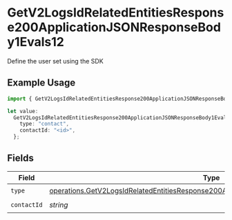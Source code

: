 # GetV2LogsIdRelatedEntitiesResponse200ApplicationJSONResponseBody1Evals12

Define the user set using the SDK

## Example Usage

```typescript
import { GetV2LogsIdRelatedEntitiesResponse200ApplicationJSONResponseBody1Evals12 } from "orq-poc-typescript-multi-env-version/models/operations";

let value:
  GetV2LogsIdRelatedEntitiesResponse200ApplicationJSONResponseBody1Evals12 = {
    type: "contact",
    contactId: "<id>",
  };
```

## Fields

| Field                                                                                                                                                                                              | Type                                                                                                                                                                                               | Required                                                                                                                                                                                           | Description                                                                                                                                                                                        |
| -------------------------------------------------------------------------------------------------------------------------------------------------------------------------------------------------- | -------------------------------------------------------------------------------------------------------------------------------------------------------------------------------------------------- | -------------------------------------------------------------------------------------------------------------------------------------------------------------------------------------------------- | -------------------------------------------------------------------------------------------------------------------------------------------------------------------------------------------------- |
| `type`                                                                                                                                                                                             | [operations.GetV2LogsIdRelatedEntitiesResponse200ApplicationJSONResponseBody1Evals12Type](../../models/operations/getv2logsidrelatedentitiesresponse200applicationjsonresponsebody1evals12type.md) | :heavy_check_mark:                                                                                                                                                                                 | N/A                                                                                                                                                                                                |
| `contactId`                                                                                                                                                                                        | *string*                                                                                                                                                                                           | :heavy_check_mark:                                                                                                                                                                                 | N/A                                                                                                                                                                                                |